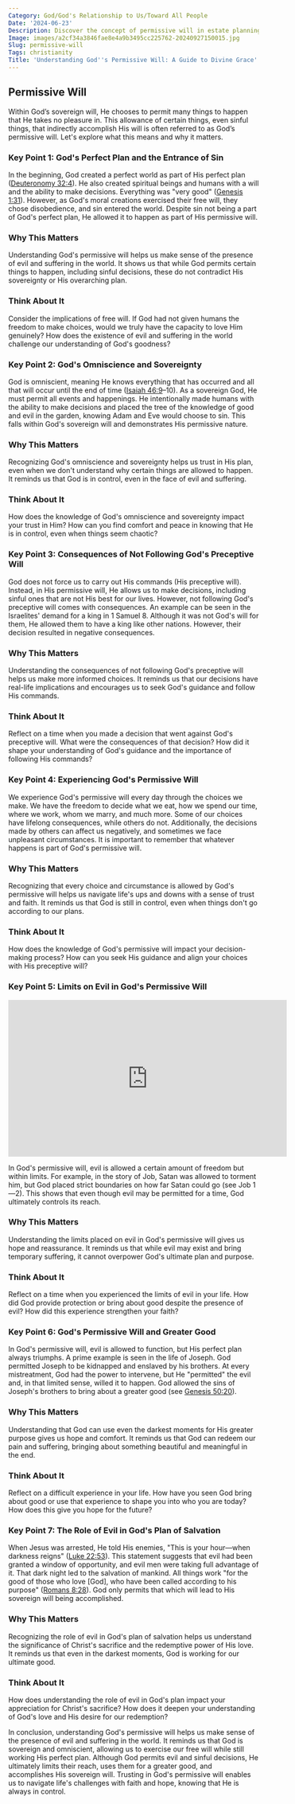 ```yaml
---
Category: God/God's Relationship to Us/Toward All People
Date: '2024-06-23'
Description: Discover the concept of permissive will in estate planning. Learn how this approach offers flexibility and customization in distributing assets. Explore the benefits and considerations of implementing a permissive will structure.
Image: images/a2cf34a3846fae8e4a9b3495cc225762-20240927150015.jpg
Slug: permissive-will
Tags: christianity
Title: 'Understanding God''s Permissive Will: A Guide to Divine Grace'
---
```


## Permissive Will

Within God’s sovereign will, He chooses to permit many things to happen that He takes no pleasure in. This allowance of certain things, even sinful things, that indirectly accomplish His will is often referred to as God’s permissive will. Let's explore what this means and why it matters.

### Key Point 1: God's Perfect Plan and the Entrance of Sin

In the beginning, God created a perfect world as part of His perfect plan ([Deuteronomy 32:4](https://www.bibleref.com/Deuteronomy/32/Deuteronomy-32-4.html)). He also created spiritual beings and humans with a will and the ability to make decisions. Everything was "very good" ([Genesis 1:31](https://www.bibleref.com/Genesis/1/Genesis-1-31.html)). However, as God's moral creations exercised their free will, they chose disobedience, and sin entered the world. Despite sin not being a part of God's perfect plan, He allowed it to happen as part of His permissive will.

### Why This Matters

Understanding God's permissive will helps us make sense of the presence of evil and suffering in the world. It shows us that while God permits certain things to happen, including sinful decisions, these do not contradict His sovereignty or His overarching plan.

### Think About It

Consider the implications of free will. If God had not given humans the freedom to make choices, would we truly have the capacity to love Him genuinely? How does the existence of evil and suffering in the world challenge our understanding of God's goodness?

### Key Point 2: God's Omniscience and Sovereignty

God is omniscient, meaning He knows everything that has occurred and all that will occur until the end of time ([Isaiah 46:9](https://www.bibleref.com/Isaiah/46/Isaiah-46-9.html)–10). As a sovereign God, He must permit all events and happenings. He intentionally made humans with the ability to make decisions and placed the tree of the knowledge of good and evil in the garden, knowing Adam and Eve would choose to sin. This falls within God's sovereign will and demonstrates His permissive nature.

### Why This Matters

Recognizing God's omniscience and sovereignty helps us trust in His plan, even when we don't understand why certain things are allowed to happen. It reminds us that God is in control, even in the face of evil and suffering.

### Think About It

How does the knowledge of God's omniscience and sovereignty impact your trust in Him? How can you find comfort and peace in knowing that He is in control, even when things seem chaotic?

### Key Point 3: Consequences of Not Following God's Preceptive Will

God does not force us to carry out His commands (His preceptive will). Instead, in His permissive will, He allows us to make decisions, including sinful ones that are not His best for our lives. However, not following God's preceptive will comes with consequences. An example can be seen in the Israelites' demand for a king in 1 Samuel 8. Although it was not God's will for them, He allowed them to have a king like other nations. However, their decision resulted in negative consequences.

### Why This Matters

Understanding the consequences of not following God's preceptive will helps us make more informed choices. It reminds us that our decisions have real-life implications and encourages us to seek God's guidance and follow His commands.

### Think About It

Reflect on a time when you made a decision that went against God's preceptive will. What were the consequences of that decision? How did it shape your understanding of God's guidance and the importance of following His commands?

### Key Point 4: Experiencing God's Permissive Will

We experience God's permissive will every day through the choices we make. We have the freedom to decide what we eat, how we spend our time, where we work, whom we marry, and much more. Some of our choices have lifelong consequences, while others do not. Additionally, the decisions made by others can affect us negatively, and sometimes we face unpleasant circumstances. It is important to remember that whatever happens is part of God's permissive will.

### Why This Matters

Recognizing that every choice and circumstance is allowed by God's permissive will helps us navigate life's ups and downs with a sense of trust and faith. It reminds us that God is still in control, even when things don't go according to our plans.

### Think About It

How does the knowledge of God's permissive will impact your decision-making process? How can you seek His guidance and align your choices with His preceptive will?

### Key Point 5: Limits on Evil in God's Permissive Will


<iframe width="560" height="315" src="https://www.youtube.com/embed/Dp1YIbMVWPg" frameborder="0" allow="autoplay; encrypted-media" allowfullscreen></iframe>


In God's permissive will, evil is allowed a certain amount of freedom but within limits. For example, in the story of Job, Satan was allowed to torment him, but God placed strict boundaries on how far Satan could go (see Job 1—2). This shows that even though evil may be permitted for a time, God ultimately controls its reach.

### Why This Matters

Understanding the limits placed on evil in God's permissive will gives us hope and reassurance. It reminds us that while evil may exist and bring temporary suffering, it cannot overpower God's ultimate plan and purpose.

### Think About It

Reflect on a time when you experienced the limits of evil in your life. How did God provide protection or bring about good despite the presence of evil? How did this experience strengthen your faith?

### Key Point 6: God's Permissive Will and Greater Good

In God's permissive will, evil is allowed to function, but His perfect plan always triumphs. A prime example is seen in the life of Joseph. God permitted Joseph to be kidnapped and enslaved by his brothers. At every mistreatment, God had the power to intervene, but He "permitted" the evil and, in that limited sense, willed it to happen. God allowed the sins of Joseph's brothers to bring about a greater good (see [Genesis 50:20](https://www.bibleref.com/Genesis/50/Genesis-50-20.html)).

### Why This Matters

Understanding that God can use even the darkest moments for His greater purpose gives us hope and comfort. It reminds us that God can redeem our pain and suffering, bringing about something beautiful and meaningful in the end.

### Think About It

Reflect on a difficult experience in your life. How have you seen God bring about good or use that experience to shape you into who you are today? How does this give you hope for the future?

### Key Point 7: The Role of Evil in God's Plan of Salvation

When Jesus was arrested, He told His enemies, "This is your hour—when darkness reigns" ([Luke 22:53](https://www.bibleref.com/Luke/22/Luke-22-53.html)). This statement suggests that evil had been granted a window of opportunity, and evil men were taking full advantage of it. That dark night led to the salvation of mankind. All things work "for the good of those who love [God], who have been called according to his purpose" ([Romans 8:28](https://www.bibleref.com/Romans/8/Romans-8-28.html)). God only permits that which will lead to His sovereign will being accomplished.

### Why This Matters

Recognizing the role of evil in God's plan of salvation helps us understand the significance of Christ's sacrifice and the redemptive power of His love. It reminds us that even in the darkest moments, God is working for our ultimate good.

### Think About It

How does understanding the role of evil in God's plan impact your appreciation for Christ's sacrifice? How does it deepen your understanding of God's love and His desire for our redemption?

In conclusion, understanding God's permissive will helps us make sense of the presence of evil and suffering in the world. It reminds us that God is sovereign and omniscient, allowing us to exercise our free will while still working His perfect plan. Although God permits evil and sinful decisions, He ultimately limits their reach, uses them for a greater good, and accomplishes His sovereign will. Trusting in God's permissive will enables us to navigate life's challenges with faith and hope, knowing that He is always in control.